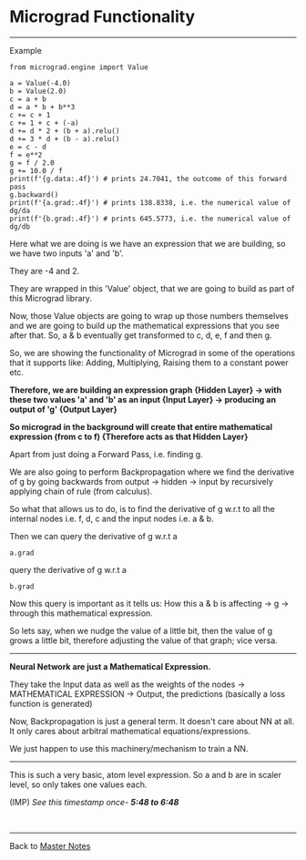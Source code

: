 # Micrograd Functionality

----------

Example
```
from micrograd.engine import Value

a = Value(-4.0)
b = Value(2.0)
c = a + b
d = a * b + b**3
c += c + 1
c += 1 + c + (-a)
d += d * 2 + (b + a).relu()
d += 3 * d + (b - a).relu()
e = c - d
f = e**2
g = f / 2.0
g += 10.0 / f
print(f'{g.data:.4f}') # prints 24.7041, the outcome of this forward pass
g.backward()
print(f'{a.grad:.4f}') # prints 138.8338, i.e. the numerical value of dg/da
print(f'{b.grad:.4f}') # prints 645.5773, i.e. the numerical value of dg/db
```

Here what we are doing is we have an expression that we are building, so we have two inputs 'a' and 'b'.

They are -4 and 2. 

They are wrapped in this 'Value' object, that we are going to build as part of this Micrograd library.

Now, those Value objects are going to wrap up those numbers themselves and we are going to build up the mathematical expressions that you see after that. So, a & b eventually get transformed to c, d, e, f and then g.

So, we are showing the functionality of Micrograd in some of the operations that it supports like: Adding, Multiplying, Raising them to a constant power etc.

**Therefore, we are building an expression graph {Hidden Layer} -> with these two values 'a' and 'b' as an input {Input Layer} -> producing an output of 'g' {Output Layer}**

**So micrograd in the background will create that entire mathematical expression (from c to f) {Therefore acts as that Hidden Layer}**


Apart from just doing a Forward Pass, i.e. finding g.

We are also going to perform Backpropagation where we find the derivative of g by going backwards from output -> hidden -> input by recursively applying chain of rule (from calculus).

So what that allows us to do, is to find the derivative of g w.r.t to all the internal nodes i.e. f, d, c and the input nodes i.e. a & b.

Then we can query the derivative of g w.r.t a
```
a.grad
```

query the derivative of g w.r.t a
```
b.grad
```

Now this query is important as it tells us: How this a & b is affecting -> g -> through this mathematical expression.

So lets say, when we nudge the value of a little bit, then the value of g grows a little bit, therefore adjusting the value of that graph; vice versa.

----------------

**Neural Network are just a Mathematical Expression.**

They take the Input data as well as the weights of the nodes -> MATHEMATICAL EXPRESSION -> Output, the predictions (basically a loss function is generated)


Now, Backpropagation is just a general term. It doesn't care about NN at all. It only cares about arbitral mathematical equations/expressions.

We just happen to use this machinery/mechanism to train a NN.

-----

This is such a very basic, atom level expression. So a and b are in scaler level, so only takes one values each.

(IMP) *See this timestamp once- **5:48 to 6:48***

&nbsp;

---------
Back to [Master Notes](A-main-video-lecture-notes.md)